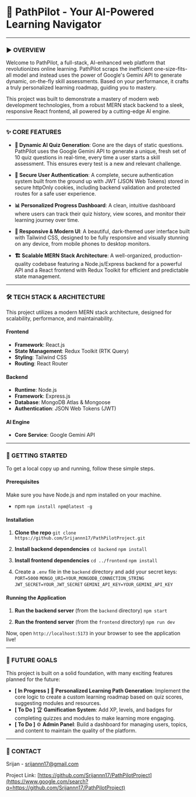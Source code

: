 # 🚀 PathPilot - Your AI-Powered Learning Navigator

-----

### ► OVERVIEW

Welcome to PathPilot, a full-stack, AI-enhanced web platform that revolutionizes online learning. PathPilot scraps the inefficient one-size-fits-all model and instead uses the power of Google's Gemini API to generate dynamic, on-the-fly skill assessments. Based on your performance, it crafts a truly personalized learning roadmap, guiding you to mastery.

This project was built to demonstrate a mastery of modern web development technologies, from a robust MERN stack backend to a sleek, responsive React frontend, all powered by a cutting-edge AI engine.

-----

### ✨ CORE FEATURES

  * **🤖 Dynamic AI Quiz Generation**: Gone are the days of static questions. PathPilot uses the Google Gemini API to generate a unique, fresh set of 10 quiz questions in real-time, every time a user starts a skill assessment. This ensures every test is a new and relevant challenge.

  * **🔐 Secure User Authentication**: A complete, secure authentication system built from the ground up with JWT (JSON Web Tokens) stored in secure httpOnly cookies, including backend validation and protected routes for a safe user experience.

  * **📊 Personalized Progress Dashboard**: A clean, intuitive dashboard where users can track their quiz history, view scores, and monitor their learning journey over time.

  * **🎨 Responsive & Modern UI**: A beautiful, dark-themed user interface built with Tailwind CSS, designed to be fully responsive and visually stunning on any device, from mobile phones to desktop monitors.

  * **🏗️ Scalable MERN Stack Architecture**: A well-organized, production-quality codebase featuring a Node.js/Express backend for a powerful API and a React frontend with Redux Toolkit for efficient and predictable state management.

-----

### 🛠️ TECH STACK & ARCHITECTURE

This project utilizes a modern MERN stack architecture, designed for scalability, performance, and maintainability.

#### Frontend

  * **Framework**: React.js
  * **State Management**: Redux Toolkit (RTK Query)
  * **Styling**: Tailwind CSS
  * **Routing**: React Router

#### Backend

  * **Runtime**: Node.js
  * **Framework**: Express.js
  * **Database**: MongoDB Atlas & Mongoose
  * **Authentication**: JSON Web Tokens (JWT)

#### AI Engine

  * **Core Service**: Google Gemini API

-----

### 🚀 GETTING STARTED

To get a local copy up and running, follow these simple steps.

#### Prerequisites

Make sure you have Node.js and npm installed on your machine.

  * npm
    `npm install npm@latest -g`

#### Installation

1.  **Clone the repo**
    `git clone https://github.com/Srijannn17/PathPilotProject.git`

2.  **Install backend dependencies**
    `cd backend`
    `npm install`

3.  **Install frontend dependencies**
    `cd ../frontend`
    `npm install`

4.  Create a `.env` file in the `backend` directory and add your secret keys:
    `PORT=5000`
    `MONGO_URI=YOUR_MONGODB_CONNECTION_STRING`
    `JWT_SECRET=YOUR_JWT_SECRET`
    `GEMINI_API_KEY=YOUR_GEMINI_API_KEY`

#### Running the Application

1.  **Run the backend server** (from the `backend` directory)
    `npm start`

2.  **Run the frontend server** (from the `frontend` directory)
    `npm run dev`

Now, open `http://localhost:5173` in your browser to see the application live\!

-----

### 🌟 FUTURE GOALS

This project is built on a solid foundation, with many exciting features planned for the future:

  * **[ In Progress ]** 🧠 **Personalized Learning Path Generation**: Implement the core logic to create a custom learning roadmap based on quiz scores, suggesting modules and resources.
  * **[ To Do ]** 🏆 **Gamification System**: Add XP, levels, and badges for completing quizzes and modules to make learning more engaging.
  * **[ To Do ]** ⚙️ **Admin Panel**: Build a dashboard for managing users, topics, and content to maintain the quality of the platform.

-----

### 🤝 CONTACT

Srijan - srijannn17@gmail.com

Project Link: [https://github.com/Srijannn17/PathPilotProject](https://www.google.com/search?q=https://github.com/Srijannn17/PathPilotProject)
